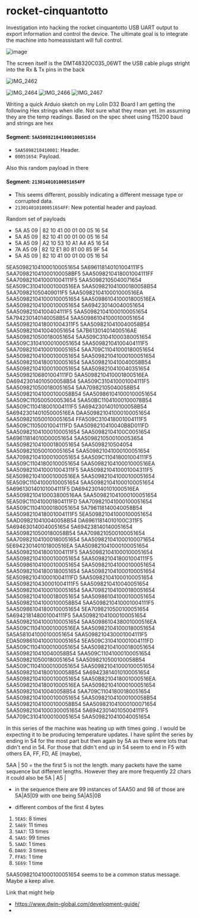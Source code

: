 # rocket-cinquantotto
Investigation into hacking the rocket cinquantotto USB UART output to export information and control the device. The ultimate goal is to integrate the machine into homeassistant will full control.  

![image](https://github.com/user-attachments/assets/718cc00b-b636-47ad-806b-d4dbc2fd8759)


The screen itself is the DMT48320C035_06WT the USB cable plugs stright into the Rx & Tx pins in the back

![IMG_2462](https://github.com/user-attachments/assets/4b0e62d0-8b92-4025-9ef8-901fb6a586d9)

![IMG_2464](https://github.com/user-attachments/assets/c180d525-ae59-4cd2-8786-0df666e46d8f)
![IMG_2466](https://github.com/user-attachments/assets/0f89e855-ef04-4339-9743-c9e3b79692c4)
![IMG_2467](https://github.com/user-attachments/assets/20af023c-025d-4f8d-9439-e8c7636d03a0)

Writing a quick Arduio sketch on my Lolin D32 Board I am getting the following Hex strings when idle. Not sure what they mean yet. Im assuming they are the temp readings.
Based on the spec sheet using 115200 baud and strings are hex
#### Segment: `5AA509821041000100051654`
- `5AA5098210410001`: Header.
- `00051654`: Payload.

Also this random payload in there
#### Segment: `213014010100051654FF`
- This seems different, possibly indicating a different message type or corrupted data.
- `213014010100051654FF`: New potential header and payload.

Random set of payloads
- 5A A5 09 | 82 10 41 00 01 00 05 16 54 
- 5A A5 09 | 82 10 41 00 01 00 05 16 54 
- 5A A5 09 | A2 10 53 10 A1 A4 A5 16 54  
- 7A A5 09 | 82 12 E1 80 81 00 85 9F 54  
- 5A A5 09 | 82 10 41 00 01 00 05 16 54

5EA509821041000100051654
5A696118140101004111F5
5AA709821041000100058BF5
5AA5098210418001004111FF
5AA7098210410001004111F5
5AA50982105040071654
5EA509C310410001000516EA
5AA509821041000180058B54
5AA709821050409011F5
5AA5098210410001000516EA
5AA509821041000100051654
5AA5098610410001800516EA
5AA509821041000100051654
5A694230140040051654
5AA50982104100404111F5
5AA509821041000100051654
5A794230140140058B54
5AA509861041000100051654
5AA5098210418001004311F5
5AA5098210410040058B54
5AA5098210410040051654
5A7B61301401400516AE
5AA5098210500180051654
5AA509C31041000380051654
5AA509C31041000100051654
5AA50982104100404111F5
5AA709821041000100051654
5AA709C11041000180051654
5AA509821041000100051654
5AA509821041000100051654
5AA509821041800100051654
5AA5098210410040058B54
5AA509821041000100051654
5AA5098210410040351654
5AA50982106801004111FD
5AA5098210410001800516EA
DA69423014010500058B54
5AA509C310410001004111F5
5AA5098210500180051654
5AA70982105040058B54
5AA509821041000100058B54
5AA509861041000100051654
5AA509C110500500053654
5AA50BC11041000100078B54
5AA509C110418001004111F5
5A69423014010100058B54
5A694230140105000516EA
DAA509821041000100051654
5AA5098210500100051654
FFA509C310418001004111F5
5AA509C1105001004111FD
5AA5098210410040B8D011FD
5AA509821041000100051654
5AA50982104100C0051654
5A69611814010D00051654
5AA5098210500100053654
5AA509821041000180051654
5AA5098210504054
5AA5098210500100051654
5AA509821041000100051654
5AA709821041000100051654
5AA509C110418001004111F5
5AA509C11041800100051654
5AA5098210410001000516EA
5AA5098210410001004311F5
5AA5098210410001004311F5
5EA5098210410001000516EA
5AA509821041000100051654
5EA509C11041000100051654
5AA509821041000100051654
5A696130140101004111F5
DA694230140101000516EA
5AA5098210410003800516AA
5AA509821041000100051654
5EA509C110410001804111FD
5AA709821041000100051654
5AA509C11041000180051654
5A796118140040058B54
5AA5098210418001004111F5
5EA509821041000100051654
5AAD098210410040058B54
DA69611814010100C311F5
5A694630140040051654
5A694238140140051654
5AA5098210500180058B54
5AA7098210500100051654
5AA709821041000180051654
5AA509821041000100071654
5E694230140101800516EA
5AA509821041000100051654
5AA5098210418001004111F5
5AA509821041000100051654
5AA509821041000100051654
5AA5098210418001004111F5
5AA509861041000100051654
5AA509821041000100051654
5AA509821041800180051654
5AA509821041000100051654
5EA5098210410001004111FD
5AA509821041000100051654
5AA5098210430001004111F5
5AA5098210410040051654
5AA509821041000100051654
5AA709821041000180051654
5AA509821041000180051654
5AA509861041000100051654
5AA509821041000100058B54
5AA5098210410001004111F5
5AA509861041800100051654
5EA7098210500100051654
5A694218148001004111F5
5AA509821041000100051654
5AA509821041000100051654
5AA5098610438001000516EA
5AA509C110410001000516EA
5AA509821041000180051654
5A5A581041000100051654
5AA5098210430001004111F5
EDA509861041000100051654
5EA509C310410001004111FD
5AA509C11041000100051654
5AA509821041000180051654
5AA5098210410040058B54
5AA509C11041000100051654
5AA5098210500180051654
5AA5098210500100058B54
5AA509C11041000100051654
5AA509821041000100051654
5AA509821041800100058B54
5A69423814010100051654
5AA509821041000100051654
5AA50B8210418001000516EA
5AA5098210418001000516EA
5AA509821041000100051654
5AA5098210410040058B54
5AA709C11041800180051654
5AA509821041000100051654
5AA509821041000100058B54
5AA509821041000100058B54
5AA509821041000100071654
5AA509821041000300051654
5A694230140105004111F5
5AA709C31041000100051654
5AA5098210410040051654



In this series of the machine was heating up with times going . I would be expecting it to be producing temperature updates. I have splint the series by ending in 54 for the most part but then again by 5A as there were lots that didn't end in 54. For those that didn't end up in 54 seem to end in F5 with others EA, FF, FD, AE (maybe), 

5AA | 50 = the the first 5 is not the length. many packets have the same sequence but different lengths. However they are more frequently 22 chars it could also be 5A | A5 | 

- in the sequence there are 99 instances of 5AA50 and 98 of those are 5A|A5|09 with one being 5A|A5|0B


- different combos of the first 4 bytes
1. `5EA5`: 8 times
2. `5A69`: 11 times
3. `5AA7`: 13 times
4. `5AA5`: 99 times
5. `5AAD`: 1 times
6. `DA69`: 3 times
7. `FFA5`: 1 time
8. `5E69`: 1 time




5AA509821041000100051654 seems to be a common status message. Maybe a keep alive. 

Link that might help
- https://www.dwin-global.com/development-guide/
- 


